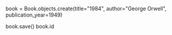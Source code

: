 book = Book.objects.create(title="1984", author="George Orwell", publication_year=1949)

book.save()
book.id
